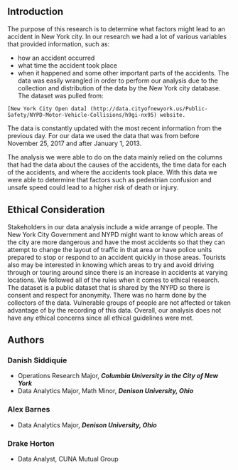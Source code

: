 ## Introduction

The purpose of this research is to determine what factors might lead to an accident in New York city.   In our research we had a lot of various variables that 
provided information, such as: 
- how an accident occurred
- what time the accident took place
- when it happened
and some other important parts of the accidents.  The data was easily wrangled in order to perform our analysis due to the collection and distribution of the data by the New York city database.  The dataset was pulled from:

```
[New York City Open data] (http://data.cityofnewyork.us/Public-Safety/NYPD-Motor-Vehicle-Collisions/h9gi-nx95) website.  
```

The data is constantly updated with the most recent information from the previous day.  For our data we used the data that was from before November 25, 2017 and after January 1, 2013.

The analysis we were able to do on the data mainly relied on the columns that had the data about the causes of the accidents, the time data for each of the 
accidents, and where the accidents took place.   With this data we were able to determine that factors such as pedestrian confusion and unsafe speed could lead 
to a higher risk of death or injury.    

## Ethical Consideration

Stakeholders in our data analysis include a wide arrange of people. The New York City Government and NYPD might want to know which areas of the city are more 
dangerous and have the most accidents so that they can attempt to change the layout of traffic in that area or have police units prepared to stop or respond to 
an accident quickly in those areas. Tourists also may be interested in knowing which areas to try and avoid driving through or touring around since there is an 
increase in accidents at varying locations. We followed all of the rules when it comes to ethical research. The dataset is a public dataset that is shared by the 
NYPD so there is consent and respect for anonymity. There was no harm done by the collectors of the data. Vulnerable groups of  people are not affected or taken 
advantage of by the recording of this data. Overall, our analysis does not have any ethical concerns since all ethical guidelines were met.

## Authors

### Danish Siddiquie

- Operations Research Major, **_Columbia University in the City of New York_**
- Data Analytics Major, Math Minor, **_Denison University, Ohio_**

### Alex Barnes 

- Data Analytics Major, **_Denison University, Ohio_**

### Drake Horton

- Data Analyst, CUNA Mutual Group 
